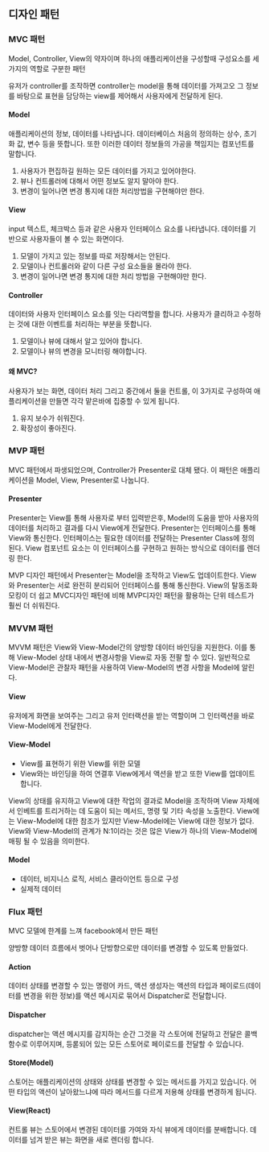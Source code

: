 ## 디자인 패턴

### MVC 패턴

Model, Controller, View의 약자이며 하나의 애플리케이션을 구성할때 구성요소를 세가지의 역할로 구분한 패턴

유저가 controller를 조작하면 controller는 model을 통해 데이터를 가져고오 그 정보를 바탕으로 표현을 담당하는 view를 제어해서 사용자에게 전달하게 된다.

#### Model

애플리케이션의 정보, 데이터를 나타냅니다. 데이터베이스 처음의 정의하는 상수, 초기화 값, 변수 등을 뜻합니다. 또한 이러한 데이터 정보들의 가공을 책임지는 컴포넌트를 말합니다.

1. 사용자가 편집하길 원하는 모든 데이터를 가지고 있어야한다.
2. 뷰나 컨트롤러에 대해서 어떤 정보도 알지 말아야 한다.
3. 변경이 일어나면 변경 통지에 대한 처리방법을 구현해야만 한다.

#### View

input 텍스트, 체크박스 등과 같은 사용자 인터페이스 요소를 나타냅니다. 데이터를 기반으로 사용자들이 볼 수 있는 화면이다.

1. 모델이 가지고 있는 정보를 따로 저장해서는 안된다.
2. 모델이나 컨트롤러와 같이 다른 구성 요소들을 몰라야 한다.
3. 변경이 일어나면 변경 통지에 대한 처리 방법을 구현해야만 한다.

#### Controller

데이터와 사용자 인터페이스 요소를 잇는 다리역할을 합니다. 사용자가 클리하고 수정하는 것에 대한 이벤트를 처리하는 부분을 뜻합니다.

1. 모델이나 뷰에 대해서 알고 있어야 합니다.
2. 모델이나 뷰의 변경을 모니터링 해야합니다.

#### 왜 MVC?

사용자가 보는 화면,  데이터 처리 그리고 중간에서 둘을 컨트롤, 이 3가지로 구성하여 애플리케이션을 만들면 각각 맡은바에 집중할 수 있게 됩니다.

1. 유지 보수가 쉬워진다.
2. 확장성이 좋아진다.

### MVP 패턴

MVC 패턴에서 파생되었으며, Controller가 Presenter로 대체 됐다. 이 패턴은 애플리케이션을 Model, View, Presenter로 나눕니다.

#### Presenter

Presenter는 View를 통해 사용자로 부터 입력받은후, Model의 도움을 받아 사용자의 데이터를 처리하고 결과를 다시 View에게 전달한다. Presenter는 인터페이스를 통해 View와 통신한다. 인터페이스는 필요한 데이터를 전달하는 Presenter Class에 정의 된다. View 컴포넌트 요소는 이 인터페이스를 구현하고 원하는 방식으로 데이터를 렌더링 한다.

MVP 디자인 패턴에서 Presenter는 Model을 조작하고 View도 업데이트한다. View와 Presenter는 서로 완전히 분리되어 인터페이스를 통해 통신한다. View의 탈동조화 모킹이 더 쉽고 MVC디자인 패턴에 비해 MVP디자인 패턴을 활용하는 단위 테스트가 훨씬 더 쉬워진다.

### MVVM 패턴

MVVM 패턴은 View와 View-Model간의 양방향 데이터 바인딩을 지원한다. 이를 통해 View-Model 상태 내에서 변경사항을 View로 자동 전팔 할 수 있다. 일반적으로 View-Model은 관찰자 패턴을 사용하여 View-Model의 변경 사항을 Model에 알린다.

#### View

유저에게 화면을 보여주는 그리고 유저 인터랙션을 받는 역할이며 그 인터랙션을 바로 View-Model에게 전달한다.

#### View-Model

- View를 표현하기 위한 View를 위한 모델
- View와는 바인딩을 하여 연결후 View에게서 액션을 받고 또한 View를 업데이트 합니다.

View의 상태를 유지하고  View에 대한 작업의 결과로 Model을 조작하며 View 자체에서 인베트를 트리거하는 데 도움이 되는 메서드, 명령 및 기타 속성을 노출한다. View에는 View-Model에 대한 참조가 있지만 View-Model에는 View에 대한 정보가 없다. View와 View-Model의 관계가 N:1이라는 것은 많은 View가 하나의 View-Model에 매핑 될 수 있음을 의미한다. 

#### Model

- 데이터, 비지니스 로직, 서비스 클라이언트 등으로 구성
- 실제적 데이터

### Flux 패턴

MVC 모델에 한계를 느껴 facebook에서 만든 패턴

양방향 데이터 흐름에서 벗어나 단방향으로만 데이터를 변경할 수 있도록 만들었다.

#### Action

데이터 상태를 변경할 수 있는 명령어 카드, 액션 생성자는 액션의 타입과 페이로드(데이터를 변경을 위한 정보)를 액션 메시지로 묶어서 Dispatcher로 전달합니다.

#### Dispatcher

dispatcher는 액션 메시지를 감지하는 순간 그것을 각 스토어에 전달하고 전달은 콜백 함수로 이루어지며, 등롣되어 있는 모든 스토어로 페이로드를 전달할 수 있습니다.

#### Store(Model)

스토어는 애플리케이션의 상태와 상태를 변경할 수 있는 메서드를 가지고 있습니다. 어떤 타입의 액션이 날아왔느냐에 따라 메서드를 다르게 저용해 상태를 변경하게 됩니다.

#### View(React)

컨트롤 뷰는 스토어에서 변경된 데이터를 가여와 자식 뷰에게 데이터를 분배합니다. 데이터를 넘겨 받은 뷰는 화면을 새로 렌더링 합니다.

